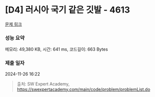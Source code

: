 # [D4] 러시아 국기 같은 깃발 - 4613 

[문제 링크](https://swexpertacademy.com/main/code/problem/problemDetail.do?contestProbId=AWQl9TIK8qoDFAXj) 

### 성능 요약

메모리: 49,380 KB, 시간: 641 ms, 코드길이: 663 Bytes

### 제출 일자

2024-11-26 16:22



> 출처: SW Expert Academy, https://swexpertacademy.com/main/code/problem/problemList.do